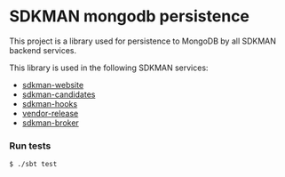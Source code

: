 # SDKMAN mongodb persistence

This project is a library used for persistence to MongoDB by all SDKMAN backend services.

This library is used in the following SDKMAN services:

* [sdkman-website](https://github.com/sdkman/sdkman-website)
* [sdkman-candidates](https://github.com/sdkman/sdkman-candidates)
* [sdkman-hooks](https://github.com/sdkman/sdkman-hooks)
* [vendor-release](https://github.com/sdkman/vendor-release)
* [sdkman-broker](https://github.com/sdkman/sdkman-broker)

### Run tests

    $ ./sbt test
